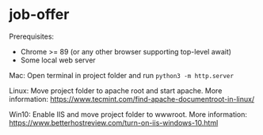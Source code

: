 # job-offer

Prerequisites:
- Chrome >= 89 (or any other browser supporting top-level await)
- Some local web server

Mac: Open terminal in project folder and run ```python3 -m http.server```

Linux: Move project folder to apache root and start apache. More information: https://www.tecmint.com/find-apache-documentroot-in-linux/

Win10: Enable IIS and move project folder to wwwroot. More information: https://www.betterhostreview.com/turn-on-iis-windows-10.html
